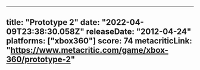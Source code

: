 
---
title: "Prototype 2"
date: "2022-04-09T23:38:30.058Z"
releaseDate: "2012-04-24"
platforms: ["xbox360"]
score: 74
metacriticLink: "https://www.metacritic.com/game/xbox-360/prototype-2"
---
